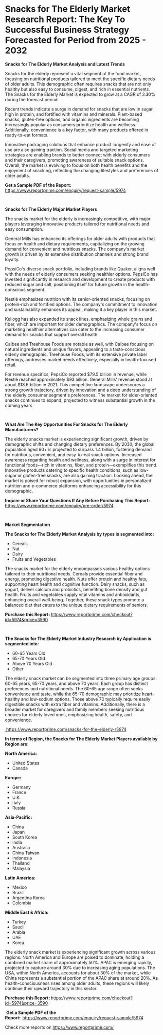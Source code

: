 <p><h1>Snacks for The Elderly Market Research Report: The Key To Successful Business Strategy Forecasted for Period from 2025 - 2032</h1></p><p><strong>Snacks for The Elderly Market Analysis and Latest Trends</strong></p>
<p><p>Snacks for the elderly represent a vital segment of the food market, focusing on nutritional products tailored to meet the specific dietary needs of older adults. This demographic often requires snacks that are not only healthy but also easy to consume, digest, and rich in essential nutrients. The Snacks for the Elderly Market is expected to grow at a CAGR of 3.30% during the forecast period. </p><p>Recent trends indicate a surge in demand for snacks that are low in sugar, high in protein, and fortified with vitamins and minerals. Plant-based snacks, gluten-free options, and organic ingredients are becoming increasingly popular as consumers prioritize health and wellness. Additionally, convenience is a key factor, with many products offered in ready-to-eat formats. </p><p>Innovative packaging solutions that enhance product longevity and ease of use are also gaining traction. Social media and targeted marketing strategies are enabling brands to better connect with elderly consumers and their caregivers, promoting awareness of suitable snack options. Overall, the market is evolving to focus on both health benefits and the enjoyment of snacking, reflecting the changing lifestyles and preferences of older adults.</p></p>
<p><strong>Get a Sample PDF of the Report:&nbsp;</strong> <a href="https://www.reportprime.com/enquiry/request-sample/5974?utm_campaign=3021&utm_medium=2&utm_source=Github&utm_content=ia&utm_term=19032025&utm_id=snacks-for-the-elderly">https://www.reportprime.com/enquiry/request-sample/5974</a></p>
<p>&nbsp;</p>
<p><strong>Snacks for The Elderly Major Market Players</strong></p>
<p><p>The snacks market for the elderly is increasingly competitive, with major players leveraging innovative products tailored for nutritional needs and easy consumption. </p><p>General Mills has enhanced its offerings for older adults with products that focus on health and dietary requirements, capitalizing on the growing demand for convenient and nutritious snacks. The company's market growth is driven by its extensive distribution channels and strong brand loyalty.</p><p>PepsiCo's diverse snack portfolio, including brands like Quaker, aligns well with the needs of elderly consumers seeking healthier options. PepsiCo has invested significantly in research and development to create products with reduced sugar and salt, positioning itself for future growth in the health-conscious segment.</p><p>Nestlé emphasizes nutrition with its senior-oriented snacks, focusing on protein-rich and fortified options. The company's commitment to innovation and sustainability enhances its appeal, making it a key player in this market.</p><p>Kellogg has also expanded its snack lines, emphasizing whole grains and fiber, which are important for older demographics. The company's focus on marketing healthier alternatives can cater to the increasing consumer demand for snacks that support overall health.</p><p>Calbee and Treehouse Foods are notable as well, with Calbee focusing on natural ingredients and unique flavors, appealing to a taste-conscious elderly demographic. Treehouse Foods, with its extensive private label offerings, addresses market needs effectively, especially in health-focused retail.</p><p>For revenue specifics, PepsiCo reported $79.5 billion in revenue, while Nestlé reached approximately $93 billion. General Mills' revenue stood at about $18.6 billion in 2021. This competitive landscape underscores a strong growth trajectory, driven by innovation and a deep understanding of the elderly consumer segment's preferences. The market for elder-oriented snacks continues to expand, projected to witness substantial growth in the coming years.</p></p>
<p>&nbsp;</p>
<p><strong>What Are The Key Opportunities For Snacks for The Elderly Manufacturers?</strong></p>
<p><p>The elderly snacks market is experiencing significant growth, driven by demographic shifts and changing dietary preferences. By 2030, the global population aged 60+ is projected to surpass 1.4 billion, fostering demand for nutritious, convenient, and easy-to-eat snack options. Increased awareness regarding health and wellness, along with a surge in interest for functional foods—rich in vitamins, fiber, and protein—exemplifies this trend. Innovative products catering to specific health conditions, such as low-sugar or gluten-free snacks, are also gaining traction. Looking ahead, the market is poised for robust expansion, with opportunities in personalized nutrition and e-commerce platforms enhancing accessibility for this demographic.</p></p>
<p><strong>Inquire or Share Your Questions If Any Before Purchasing This Report:</strong> <a href="https://www.reportprime.com/enquiry/pre-order/5974?utm_campaign=3021&utm_medium=2&utm_source=Github&utm_content=ia&utm_term=19032025&utm_id=snacks-for-the-elderly">https://www.reportprime.com/enquiry/pre-order/5974</a></p>
<p>&nbsp;</p>
<p><strong>Market Segmentation</strong></p>
<p><strong>The Snacks for The Elderly Market Analysis by types is segmented into:</strong></p>
<p><ul><li>Cereals</li><li>Nut</li><li>Dairy</li><li>Fruits and Vegetables</li></ul></p>
<p><p>The snacks market for the elderly encompasses various healthy options tailored to their nutritional needs. Cereals provide essential fiber and energy, promoting digestive health. Nuts offer protein and healthy fats, supporting heart health and cognitive function. Dairy snacks, such as yogurt, deliver calcium and probiotics, benefiting bone density and gut health. Fruits and vegetables supply vital vitamins and antioxidants, enhancing overall well-being. Together, these snack types promote a balanced diet that caters to the unique dietary requirements of seniors.</p></p>
<p><strong>Purchase this Report:&nbsp;</strong><a href="https://www.reportprime.com/checkout?id=5974&price=3590&utm_campaign=3021&utm_medium=2&utm_source=Github&utm_content=ia&utm_term=19032025&utm_id=snacks-for-the-elderly">https://www.reportprime.com/checkout?id=5974&price=3590</a></p>
<p>&nbsp;</p>
<p><strong>The Snacks for The Elderly Market Industry Research by Application is segmented into:</strong></p>
<p><ul><li>60-65 Years Old</li><li>65-70 Years Old</li><li>Above 70 Years Old</li><li>Other</li></ul></p>
<p><p>The elderly snack market can be segmented into three primary age groups: 60-65 years, 65-70 years, and above 70 years. Each group has distinct preferences and nutritional needs. The 60-65 age range often seeks convenience and taste, while the 65-70 demographic may prioritize heart-healthy and low-sodium options. Those above 70 typically require easily digestible snacks with extra fiber and vitamins. Additionally, there is a broader market for caregivers and family members seeking nutritious choices for elderly loved ones, emphasizing health, safety, and convenience.</p></p>
<p><a href="https://www.reportprime.com/snacks-for-the-elderly-r5974?utm_campaign=3021&utm_medium=2&utm_source=Github&utm_content=ia&utm_term=19032025&utm_id=snacks-for-the-elderly">&nbsp;https://www.reportprime.com/snacks-for-the-elderly-r5974</a></p>
<p><strong>In terms of Region, the Snacks for The Elderly Market Players available by Region are:</strong></p>
<p>
    <p> <strong> North America: </strong>
        <ul>
            <li>United States</li>
            <li>Canada</li>
        </ul>
        </p> 
    <p> <strong> Europe: </strong>
        <ul>
            <li>Germany</li>
            <li>France</li>
            <li>U.K.</li>
            <li>Italy</li>
            <li>Russia</li>
        </ul>
        </p> 
    <p> <strong> Asia-Pacific: </strong>
        <ul>
            <li>China</li>
            <li>Japan</li>
            <li>South Korea</li>
            <li>India</li>
            <li>Australia</li>
            <li>China Taiwan</li>
            <li>Indonesia</li>
            <li>Thailand</li>
            <li>Malaysia</li>
        </ul>
        </p> 
    <p> <strong> Latin America: </strong>
        <ul>
            <li>Mexico</li>
            <li>Brazil</li>
            <li>Argentina Korea</li>
            <li>Colombia</li>
        </ul>
        </p> 
    <p> <strong> Middle East & Africa: </strong>
        <ul>
            <li>Turkey</li>
            <li>Saudi</li>
            <li>Arabia</li>
            <li>UAE</li>
            <li>Korea</li>
        </ul>
    </p>
    </p>
<p><p>The elderly snack market is experiencing significant growth across various regions. North America and Europe are poised to dominate, holding a combined market share of approximately 50%. APAC is emerging rapidly, projected to capture around 30% due to increasing aging populations. The USA, within North America, accounts for about 30% of the market, while China represents a substantial portion of the APAC share at around 20%. As health-consciousness rises among older adults, these regions will likely continue their upward trajectory in this sector.</p></p>
<p><strong>Purchase this Report: </strong><a href="https://www.reportprime.com/checkout?id=5974&price=3590&utm_campaign=3021&utm_medium=2&utm_source=Github&utm_content=ia&utm_term=19032025&utm_id=snacks-for-the-elderly">https://www.reportprime.com/checkout?id=5974&price=3590</a></p>
<p>&nbsp;<strong>Get a Sample PDF of the Report:&nbsp;&nbsp;</strong><a href="https://www.reportprime.com/enquiry/request-sample/5974?utm_campaign=3021&utm_medium=2&utm_source=Github&utm_content=ia&utm_term=19032025&utm_id=snacks-for-the-elderly">https://www.reportprime.com/enquiry/request-sample/5974</a></p>
<p><strong></strong></p>
<p>Check more reports on <a href="https://www.reportprime.com/?utm_campaign=3021&utm_medium=2&utm_source=Github&utm_content=ia&utm_term=19032025&utm_id=snacks-for-the-elderly">https://www.reportprime.com/</a></p>